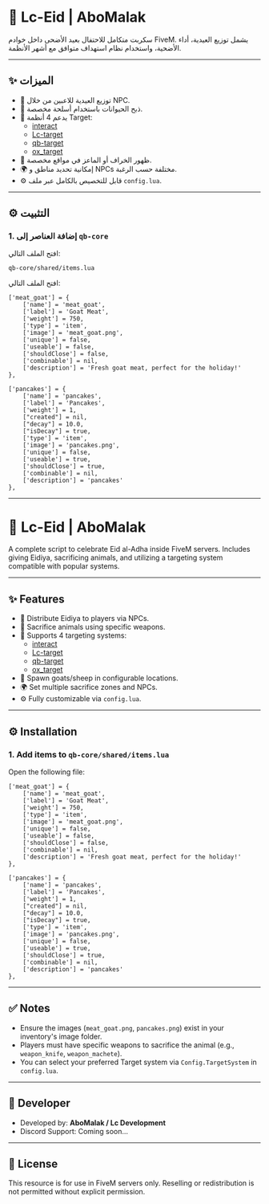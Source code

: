 # 🐐 Lc-Eid | AboMalak

سكربت متكامل للاحتفال بعيد الأضحى داخل خوادم FiveM. يشمل توزيع العيدية، أداء الأضحية، واستخدام نظام استهداف متوافق مع أشهر الأنظمة.

---

## ✨ الميزات

- 🎁 توزيع العيدية للاعبين من خلال NPC.
- 🔪 ذبح الحيوانات باستخدام أسلحة مخصصة.
- 🔄 يدعم 4 أنظمة Target:
  - [interact](https://github.com/JacobWilliams/interact)
  - [Lc-target](https://github.com/Lc-Scripts/Lc-target)
  - [qb-target](https://github.com/qbcore-framework/qb-target)
  - [ox_target](https://github.com/overextended/ox_target)
- 🐐 ظهور الخراف أو الماعز في مواقع مخصصة.
- 🌍 إمكانية تحديد مناطق و NPCs مختلفة حسب الرغبة.
- ⚙️ قابل للتخصيص بالكامل عبر ملف `config.lua`.

---

## ⚙️ التثبيت

### 1. إضافة العناصر إلى `qb-core`

افتح الملف التالي:

```
qb-core/shared/items.lua
```

افتح الملف التالي:
```
['meat_goat'] = {
    ['name'] = 'meat_goat',
    ['label'] = 'Goat Meat',
    ['weight'] = 750,
    ['type'] = 'item',
    ['image'] = 'meat_goat.png',
    ['unique'] = false,
    ['useable'] = false,
    ['shouldClose'] = false,
    ['combinable'] = nil,
    ['description'] = 'Fresh goat meat, perfect for the holiday!'
},

['pancakes'] = {
    ['name'] = 'pancakes',
    ['label'] = 'Pancakes',
    ['weight'] = 1,
    ["created"] = nil,
    ["decay"] = 10.0,
    ["isDecay"] = true,
    ['type'] = 'item',
    ['image'] = 'pancakes.png',
    ['unique'] = false,
    ['useable'] = true,
    ['shouldClose'] = true,
    ['combinable'] = nil,
    ['description'] = 'pancakes'
},
```

---

# 🐐 Lc-Eid | AboMalak

A complete script to celebrate Eid al-Adha inside FiveM servers. Includes giving Eidiya, sacrificing animals, and utilizing a targeting system compatible with popular systems.

---

## ✨ Features

- 🎁 Distribute Eidiya to players via NPCs.
- 🔪 Sacrifice animals using specific weapons.
- 🔄 Supports 4 targeting systems:
  - [interact](https://github.com/JacobWilliams/interact)
  - [Lc-target](https://github.com/Lc-Scripts/Lc-target)
  - [qb-target](https://github.com/qbcore-framework/qb-target)
  - [ox_target](https://github.com/overextended/ox_target)
- 🐐 Spawn goats/sheep in configurable locations.
- 🌍 Set multiple sacrifice zones and NPCs.
- ⚙️ Fully customizable via `config.lua`.

---

## ⚙️ Installation

### 1. Add items to `qb-core/shared/items.lua`

Open the following file:
```
['meat_goat'] = {
    ['name'] = 'meat_goat',
    ['label'] = 'Goat Meat',
    ['weight'] = 750,
    ['type'] = 'item',
    ['image'] = 'meat_goat.png',
    ['unique'] = false,
    ['useable'] = false,
    ['shouldClose'] = false,
    ['combinable'] = nil,
    ['description'] = 'Fresh goat meat, perfect for the holiday!'
},

['pancakes'] = {
    ['name'] = 'pancakes',
    ['label'] = 'Pancakes',
    ['weight'] = 1,
    ["created"] = nil,
    ["decay"] = 10.0,
    ["isDecay"] = true,
    ['type'] = 'item',
    ['image'] = 'pancakes.png',
    ['unique'] = false,
    ['useable'] = true,
    ['shouldClose'] = true,
    ['combinable'] = nil,
    ['description'] = 'pancakes'
},
```

---

## ✅ Notes

- Ensure the images (`meat_goat.png`, `pancakes.png`) exist in your inventory's image folder.
- Players must have specific weapons to sacrifice the animal (e.g., `weapon_knife`, `weapon_machete`).
- You can select your preferred Target system via `Config.TargetSystem` in `config.lua`.

---

## 📌 Developer

- Developed by: **AboMalak / Lc Development**
- Discord Support: Coming soon...

---

## 📄 License

This resource is for use in FiveM servers only. Reselling or redistribution is not permitted without explicit permission.
